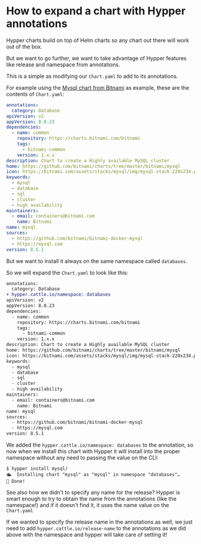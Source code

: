 # How to expand a chart with Hypper annotations

Hypper charts build on top of Helm charts so any chart out there will work out of the box.

But we want to go further, we want to take advantage of Hypper features like release and namespace from annotations.

This is a simple as modifying our `Chart.yaml` to add to its annotations.


For example using the [Mysql chart from Bitnami](https://github.com/bitnami/charts/tree/master/bitnami/mysql) as example, these are the contents of `Chart.yaml`:

```yaml
annotations:
  category: Database
apiVersion: v2
appVersion: 8.0.23
dependencies:
  - name: common
    repository: https://charts.bitnami.com/bitnami
    tags:
      - bitnami-common
    version: 1.x.x
description: Chart to create a Highly available MySQL cluster
home: https://github.com/bitnami/charts/tree/master/bitnami/mysql
icon: https://bitnami.com/assets/stacks/mysql/img/mysql-stack-220x234.png
keywords:
  - mysql
  - database
  - sql
  - cluster
  - high availability
maintainers:
  - email: containers@bitnami.com
    name: Bitnami
name: mysql
sources:
  - https://github.com/bitnami/bitnami-docker-mysql
  - https://mysql.com
version: 8.5.1
```

But we want to install it always on the same namespace called `databases`.

So we will expand the `Chart.yaml` to look like this:

```diff
annotations:
  category: Database
+ hypper.cattle.io/namespace: databases
apiVersion: v2
appVersion: 8.0.23
dependencies:
  - name: common
    repository: https://charts.bitnami.com/bitnami
    tags:
      - bitnami-common
    version: 1.x.x
description: Chart to create a Highly available MySQL cluster
home: https://github.com/bitnami/charts/tree/master/bitnami/mysql
icon: https://bitnami.com/assets/stacks/mysql/img/mysql-stack-220x234.png
keywords:
  - mysql
  - database
  - sql
  - cluster
  - high availability
maintainers:
  - email: containers@bitnami.com
    name: Bitnami
name: mysql
sources:
  - https://github.com/bitnami/bitnami-docker-mysql
  - https://mysql.com
version: 8.5.1
```

We added the `hypper.cattle.io/namespace: databases` to the annotation, so now when we install this chart with Hypper it will install into the proper namespace without any need to passing the value on the CLI:

```console
$ hypper install mysql/                 
🛳  Installing chart "mysql" as "mysql" in namespace "databases"…
👏 Done!
```

See also how we didn't to specify any name for the release? Hypper is smart enough to try to obtain the name from the annotations (like the namespace!) and if it doesn't find it, it uses the name value on the `Chart.yaml`

If we wanted to specify the release name in the annotations as well, we just need to add `hypper.cattle.io/release-name` to the annotations as we did above with the namespace and hypper will take care of setting it!
